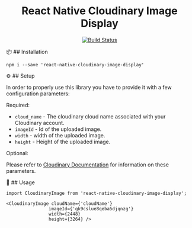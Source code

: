 <h1 align="center">
	React Native Cloudinary Image Display
</h1>
<p align="center">
    <a href='https://semaphoreci.com/guillaumemorin/react-native-cloudinary-image-display'> <img src='https://semaphoreci.com/api/v1/guillaumemorin/react-native-cloudinary-image-display/branches/master/badge.svg' alt='Build Status'></a>
</p>

📦 ## Installation
```
npm i --save 'react-native-cloudinary-image-display'
```

⚙️ ## Setup

In order to properly use this library you have to provide it with a few configuration parameters:

Required:

* `cloud_name` - The cloudinary cloud name associated with your Cloudinary account.
* `imageId` - Id of the uploaded image.
* `width` - width of the uploaded image.
* `height` - Height of the uploaded image.

Optional:

Please refer to [Cloudinary Documentation](http://cloudinary.com/documentation/rails_additional_topics#configuration_options) for information on these parameters.

🚀 ## Usage
```
import CloudinaryImage from 'react-native-cloudinary-image-display';

<CloudinaryImage cloudName={'cloudName'}
				imageId={'gk9cslue8qeba5djqnzg'}
				width={2448}
				height={3264} />
```
